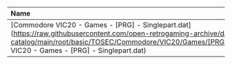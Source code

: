 |Name|Size|
|:---|---:|
|[Commodore VIC20 - Games - [PRG] - Singlepart.dat](https://raw.githubusercontent.com/open-retrogaming-archive/dat-catalog/main/root/basic/TOSEC/Commodore/VIC20/Games/[PRG]/Singlepart/Commodore VIC20 - Games - [PRG] - Singlepart.dat)|517724|
